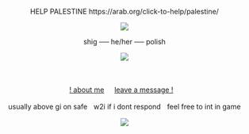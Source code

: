 <p align="center">
HELP PALESTINE https://arab.org/click-to-help/palestine/ 
</p>

<p align="center">
<img src="https://64.media.tumblr.com/64084f352d1664758e1a4febcb0e4464/8ac72bb49761ea20-51/s400x600/2edbc1b4ec645da62398e2bb65b62e2ade5eb3f7.gifv"/>
</p>

<p align="center">
shig ── he/her ── polish
</p> 

<p align="center">
<img src="https://64.media.tumblr.com/95bb0d89cc614303d736ec845dfd5b04/17dad334c7da70f5-7b/s400x600/60a4f73612594c18be58bd981debda5152cca3d7.pnj"/>
</p>

<div align="center">

ㅤㅤㅤㅤ<p> [! about me](https://rentry.co/rmkshig) ㅤ [leave a message !](https://bemyguest.123guestbook.com/)ㅤ<p/>
<p> usually above gi on safeㅤw2i if i dont respondㅤfeel free to int in game </p>
</div>


<p align="center">
<img src="https://64.media.tumblr.com/8a0df5cae3dfa9810c00b2680e4b4880/35fbcfdf36fee627-7c/s400x600/ce6f0389f190ccb88eb28d70aba1e3b91bf6cc16.png"/>
</p>
